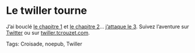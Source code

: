 # Le twiller tourne

J’ai bouclé [le chapitre 1](http://twiller.tcrouzet.com/chapitre-1/) et [le chapitre 2](http://twiller.tcrouzet.com/chapitre-2/)… [j’attaque le 3](http://twiller.tcrouzet.com/chapitre-3/). Suivez l’aventure sur [Twitter](http://twitter.com/tcrouzet) ou sur [twiller.tcrouzet.com](http://twiller.tcrouzet.com/).

Tags: Croisade, noepub, Twiller
